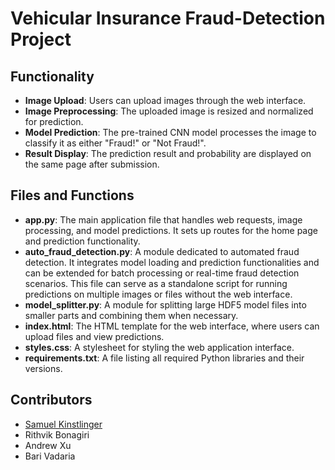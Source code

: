 # Vehicular Insurance Fraud-Detection Project

## Functionality

- **Image Upload**: Users can upload images through the web interface.
- **Image Preprocessing**: The uploaded image is resized and normalized for prediction.
- **Model Prediction**: The pre-trained CNN model processes the image to classify it as either "Fraud!" or "Not Fraud!".
- **Result Display**: The prediction result and probability are displayed on the same page after submission.

## Files and Functions

- **app.py**: The main application file that handles web requests, image processing, and model predictions. It sets up routes for the home page and prediction functionality.
- **auto_fraud_detection.py**: A module dedicated to automated fraud detection. It integrates model loading and prediction functionalities and can be extended for batch processing or real-time fraud detection scenarios. This file can serve as a standalone script for running predictions on multiple images or files without the web interface.
- **model_splitter.py**: A module for splitting large HDF5 model files into smaller parts and combining them when necessary.
- **index.html**: The HTML template for the web interface, where users can upload files and view predictions.
- **styles.css**: A stylesheet for styling the web application interface.
- **requirements.txt**: A file listing all required Python libraries and their versions.

## Contributors
 - [Samuel Kinstlinger](https://deepmind.google/about/student-researcher-program/)
 - Rithvik Bonagiri
 - Andrew Xu
 - Bari Vadaria

